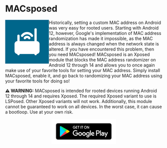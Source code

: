 # MACsposed
<img align="left" src="https://raw.githubusercontent.com/DavidBerdik/MACsposed/master/images/ic_launcher-playstore.png" width="140" />

Historically, setting a custom MAC address on Android was very easy for rooted users. Starting with Android 12, however, Google's implementation of MAC address randomization has made it impossible, as the MAC address is always changed when the network state is altered. If you have encountered this problem, then you need MACsposed! MACsposed is an Xposed module that blocks the MAC address randomizer on Android 12 through 14 and allows you to once again make use of your favorite tools for setting your MAC address. Simply install MACsposed, enable it, and go back to randomizing your MAC address using your favorite tools for doing so!

**⚠️ WARNING:** MACsposed is intended for rooted devices running Android 12 through 14 and requires Xposed. The required Xposed variant to use is LSPosed. Other Xposed variants will not work. Additionally, this module cannot be guaranteed to work on all devices. In the worst case, it can cause a bootloop. Use at your own risk.

<p align="center">
  <a href="https://play.google.com/store/apps/details?id=com.berdik.macsposed">
    <img src="https://raw.githubusercontent.com/DavidBerdik/MACsposed/master/images/google-play-badge.png" height="80" />
  </a>
</p>